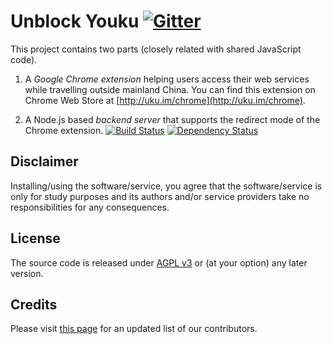 # Unblock Youku [![Gitter](https://badges.gitter.im/Join%20Chat.svg)](https://gitter.im/Unblocker/Unblock-Youku)

This project contains two parts (closely related with shared JavaScript code).

1. A _Google Chrome extension_ helping users access their web services while travelling outside mainland China. You can find this extension on Chrome Web Store at [http://uku.im/chrome](http://uku.im/chrome).

2. A Node.js based _backend server_ that supports the redirect mode of the Chrome extension. [![Build Status](https://travis-ci.org/zmingxie/Unblock-Youku.svg?branch=master)](https://travis-ci.org/zmingxie/Unblock-Youku) [![Dependency Status](https://gemnasium.com/zmingxie/Unblock-Youku.svg)](https://gemnasium.com/zmingxie/Unblock-Youku)

## Disclaimer

Installing/using the software/service, you agree that the software/service is only for study purposes and its authors and/or service providers take no responsibilities for any consequences.

## License

The source code is released under [AGPL v3](http://www.gnu.org/licenses/agpl-3.0.html) or (at your option) any later version.

## Credits

Please visit [this page](http://uku.im/contributors) for an updated list of our contributors.
